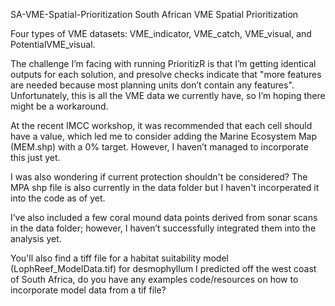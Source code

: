 SA-VME-Spatial-Prioritization
South African VME Spatial Prioritization

Four types of VME datasets: VME_indicator, VME_catch, VME_visual, and PotentialVME_visual.

The challenge I’m facing with running PrioritizR is that I’m getting identical outputs for each solution, and presolve checks indicate that "more features are needed because most planning units don’t contain any features". Unfortunately, this is all the VME data we currently have, so I’m hoping there might be a workaround.

At the recent IMCC workshop, it was recommended that each cell should have a value, which led me to consider adding the Marine Ecosystem Map (MEM.shp) with a 0% target. However, I haven’t managed to incorporate this just yet.

I was also wondering if current protection shouldn't be considered? The MPA shp file is also currently in the data folder but I haven't incorperated it into the code as of yet.

I’ve also included a few coral mound data points derived from sonar scans in the data folder; however, I haven’t successfully integrated them into the analysis yet.

You'll also find a tiff file for a habitat suitability model (LophReef_ModelData.tif) for desmophyllum I predicted off the west coast of South Africa, do you have any examples code/resources on how to incorporate model data from a tif file?
